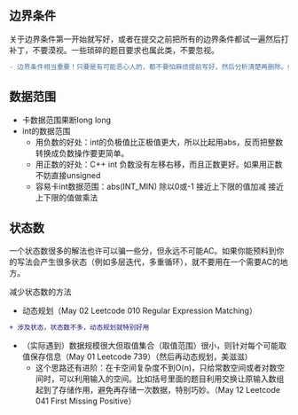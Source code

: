 ## 边界条件

关于边界条件第一开始就写好，或者在提交之前把所有的边界条件都试一遍然后打补丁，不要漠视。一些琐碎的题目要求也属此类，不要忽视。
```diff
- 边界条件相当重要！只要是有可能恶心人的，都不要怕麻烦提前写好，然后分析清楚再删除。如果过OJ就不删除了，在影响效率的时候才删除
```

## 数据范围

* 卡数据范围果断long long
* int的数据范围
  * 用负数的好处：int的负极值比正极值更大，所以比起用abs，反而把整数转换成负数操作要更简单。
  * 用正数的好处：C++ int 负数没有左移右移，而且正数更好。如果用正数不妨直接unsigned
  * 容易卡int数据范围：abs(INT_MIN) 除以0或-1 接近上下限的值加减 接近上下限的值做乘法

## 状态数

一个状态数很多的解法也许可以骗一些分，但永远不可能AC。如果你能预料到你的写法会产生很多状态（例如多层迭代，多重循环），就不要用在一个需要AC的地方。

减少状态数的方法

* 动态规划（May 02 Leetcode 010 Regular Expression Matching）
```diff
+ 涉及状态，状态数不多，动态规划就特别好用
```
* （实际遇到）数据规模很大但取值集合（取值范围）很小，则针对每个可能取值保存信息（May 01 Leetcode 739）（然后再动态规划，美滋滋）
  * 这个思路还有进阶：在卡空间复杂度不到O(n)，只给常数空间或者对数空间时，可以利用输入的空间。比如括号里面的题目利用交换让原输入数组起到了存储作用，避免再存储一次数据，特别巧妙。（May 12 Leetcode 041 First Missing Positive）

